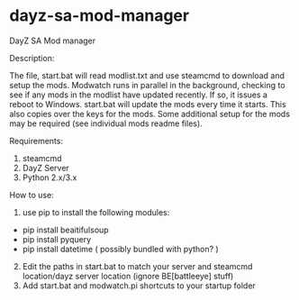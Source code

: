 # dayz-sa-mod-manager
DayZ SA Mod manager

Description:

The file, start.bat will read modlist.txt and use steamcmd to download and setup the mods. Modwatch runs in parallel in the background, checking to see if any mods in the modlist have updated recently. If so, it issues a reboot to Windows. start.bat will update the mods every time it starts. This also copies over the keys for the mods. Some additional setup for the mods may be required (see individual mods readme files). 

Requirements:
1. steamcmd
2. DayZ Server 
3. Python 2.x/3.x

How to use:

1. use pip to install the following modules:
  - pip install beaitifulsoup
  - pip install pyquery
  - pip install datetime ( possibly bundled with python? )
2. Edit the paths in start.bat to match your server and steamcmd location/dayz server location (ignore BE[battleeye] stuff)
3. Add start.bat and modwatch.pi shortcuts to your startup folder
